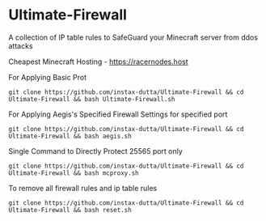# Ultimate-Firewall
A collection of IP table rules to SafeGuard your Minecraft server from ddos attacks

Cheapest Minecraft Hosting - https://racernodes.host

For Applying Basic Prot
```
git clone https://github.com/instax-dutta/Ultimate-Firewall && cd Ultimate-Firewall && bash Ultimate-Firewall.sh
```
For Applying Aegis's Specified Firewall Settings for specified port
```
git clone https://github.com/instax-dutta/Ultimate-Firewall && cd Ultimate-Firewall && bash aegis.sh
```
Single Command to Directly Protect 25565 port only
```
git clone https://github.com/instax-dutta/Ultimate-Firewall && cd Ultimate-Firewall && bash mcproxy.sh
```

To remove all firewall rules and ip table rules
```
git clone https://github.com/instax-dutta/Ultimate-Firewall && cd Ultimate-Firewall && bash reset.sh
```
